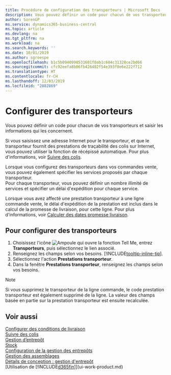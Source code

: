 ```yaml
---
title: Procédure de configuration des transporteurs | Microsoft Docs
description: Vous pouvez définir un code pour chacun de vos transporteurs et saisir les informations qui les concernent.
author: SorenGP
ms.service: dynamics365-business-central
ms.topic: article
ms.devlang: na
ms.tgt_pltfrm: na
ms.workload: na
ms.search.keywords: ''
ms.date: 10/01/2019
ms.author: sgroespe
ms.openlocfilehash: b1c5b0940998531601f0ab1c604c31328ce2bd66
ms.sourcegitcommit: cfc92eefa8b06fb426482f54e393f0e6e222f712
ms.translationtype: HT
ms.contentlocale: fr-CH
ms.lasthandoff: 12/03/2019
ms.locfileid: "2882869"
---
```

# <a name="set-up-shipping-agents"></a>Configurer des transporteurs
Vous pouvez définir un code pour chacun de vos transporteurs et saisir les informations qui les concernent.  

Si vous saisissez une adresse Internet pour le transporteur, et que le transporteur fournit des prestations de traçabilité des colis sur Internet, vous pouvez utiliser la fonction de récépissé automatique. Pour plus d'informations, voir [Suivre des colis](sales-how-track-packages.md).

Lorsque vous configurez des transporteurs dans vos commandes vente, vous pouvez également spécifier les services proposés par chaque transporteur.  
Pour chaque transporteur, vous pouvez définir un nombre illimité de services et spécifier un délai d'expédition pour chaque service.  

Lorsque vous avez affecté une prestation transporteur à une ligne commande vente, le délai d'expédition de la prestation est inclus dans le calcul de la promesse de livraison, pour cette ligne. Pour plus d'informations, voir [Calculer des dates promesse livraison](sales-how-to-calculate-order-promising-dates.md).

## <a name="to-set-up-a-shipping-agent"></a>Pour configurer des transporteurs  
1.  Choisissez l'icône ![Ampoule qui ouvre la fonction Tell Me](media/ui-search/search_small.png "Dites-moi ce que vous voulez faire"), entrez **Transporteurs**, puis sélectionnez le lien associé.  
2.  Renseignez les champs selon vos besoins. [!INCLUDE[tooltip-inline-tip](includes/tooltip-inline-tip_md.md)].  
3.  Sélectionnez l'action **Prestations transporteur**.
4. Dans la fenêtre **Prestations transporteur**, renseignez les champs selon vos besoins.

> [!NOTE]  
>  Si vous supprimez le transporteur de la ligne commande, le code prestation transporteur est également supprimé de la ligne. La valeur des champs basée en partie sur la prestation transporteur est ensuite recalculée.  

## <a name="see-also"></a>Voir aussi
[Configurer des conditions de livraison](sales-how-set-up-shipment-methods.md)  
[Suivre des colis](sales-how-track-packages.md)    
[Gestion d’entrepôt](warehouse-manage-warehouse.md)  
[Stock](inventory-manage-inventory.md)  
[Configuration de la gestion des entrepôts](warehouse-setup-warehouse.md)     
[Gestion des assemblages](assembly-assemble-items.md)    
[Détails de conception : gestion d'entrepôt](design-details-warehouse-management.md)  
[Utilisation de [!INCLUDE[d365fin](includes/d365fin_md.md)]](ui-work-product.md)  
